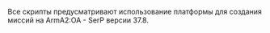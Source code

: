 Все скрипты предусматривают использование платформы для создания миссий на ArmA2:OA - SerP версии 37.8.